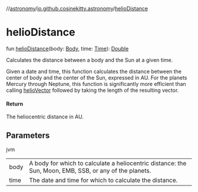 //[astronomy](../../index.md)/[io.github.cosinekitty.astronomy](index.md)/[helioDistance](helio-distance.md)

# helioDistance

fun [helioDistance](helio-distance.md)(body: [Body](-body/index.md), time: [Time](-time/index.md)): [Double](https://kotlinlang.org/api/latest/jvm/stdlib/kotlin/-double/index.html)

Calculates the distance between a body and the Sun at a given time.

Given a date and time, this function calculates the distance between the center of body and the center of the Sun, expressed in AU. For the planets Mercury through Neptune, this function is significantly more efficient than calling [helioVector](helio-vector.md) followed by taking the length of the resulting vector.

#### Return

The heliocentric distance in AU.

## Parameters

jvm

| | |
|---|---|
| body | A body for which to calculate a heliocentric distance:     the Sun, Moon, EMB, SSB, or any of the planets. |
| time | The date and time for which to calculate the distance. |
